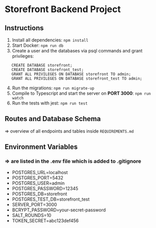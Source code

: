 # Storefront Backend Project

## Instructions

1. Install all dependencies:
   `npm install`
2. Start Docker: `npm run db`
3. Create a user and the databases via psql commands and grant privileges:

```CREATE USER admin WITH PASSWORD '12345';
   CREATE DATABASE storefront;
   CREATE DATABASE storefront_test;
   GRANT ALL PRIVILEGES ON DATABASE storefront TO admin;
   GRANT ALL PRIVILEGES ON DATABASE storefront_test TO admin;
```

4. Run the migrations:
   `npm run migrate-up`
5. Compile to Typescript and start the server on **PORT 3000**:
   `npm run watch`
6. Run the tests with jest:
   `npm run test`

## Routes and Database Schema

=> overview of all endpoints and tables inside `REQUIREMENTS.md`

## Environment Variables

### => are listed in the .env file which is added to .gitignore

- POSTGRES_URL=localhost
- POSTGRES_PORT=5432
- POSTGRES_USER=admin
- POSTGRES_PASSWORD=12345
- POSTGRES_DB=storefront
- POSTGRES_TEST_DB=storefront_test
- SERVER_PORT=3000
- BCRYPT_PASSWORD=your-secret-password
- SALT_ROUNDS=10
- TOKEN_SECRET=abc123def456

